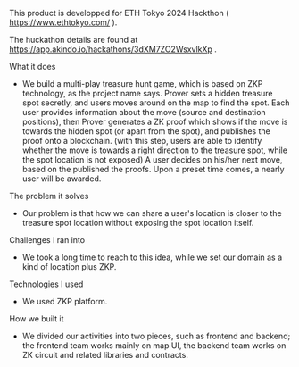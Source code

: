 This product is developped for ETH Tokyo 2024 Hackthon ( https://www.ethtokyo.com/ ).

The huckathon details are found at
https://app.akindo.io/hackathons/3dXM7ZO2WsxvlkXp .

What it does

- We build a multi-play treasure hunt game, which is based on ZKP technology, as the project name says.
  Prover sets a hidden treasure spot secretly, and users moves around on the map to find the spot.
  Each user provides information about the move (source and destination positions), then Prover generates a ZK proof which shows if the move is towards the hidden spot (or apart from the spot),
  and publishes the proof onto a blockchain.
  (with this step, users are able to identify whether the move is towards a right direction to the treasure spot, while the spot location is not exposed)
  A user decides on his/her next move, based on the published the proofs. Upon a preset time comes, a nearly user will be awarded.

The problem it solves

- Our problem is that how we can share a user's location is closer to the treasure spot location without exposing the spot location itself.

Challenges I ran into

- We took a long time to reach to this idea, while we set our domain as a kind of location plus ZKP.

Technologies I used

- We used ZKP platform.

How we built it

- We divided our activities into two pieces, such as frontend and backend; the frontend team works mainly on map UI, the backend team works on ZK circuit and related libraries and contracts.
